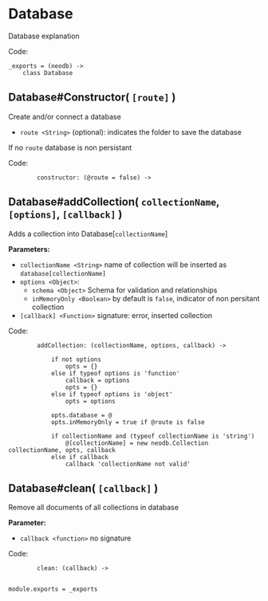 
Database
========

Database explanation


Code:

	_exports = (neodb) ->
		class Database
		


Database#Constructor( `[route]` )
---------------------------------

Create and/or connect a database

- `route <String>` (optional): indicates the folder to save the database

If no `route` database is non persistant

Code:

			constructor: (@route = false) ->



Database#addCollection( `collectionName`, `[options]`, `[callback]` )
---------------------------------------------------------------------

Adds a collection into Database[`collectionName`]

**Parameters:**

- `collectionName <String>` name of collection will be inserted as `database[collectionName]`
- `options <Object>`:
	- `schema <Object>` Schema for validation and relationships
	- `inMemoryOnly <Boolean>` by default is `false`, indicator of non persitant collection
- `[callback] <Function>` signature: error, inserted collection

Code:

			addCollection: (collectionName, options, callback) ->

				if not options
					opts = {}
				else if typeof options is 'function'
					callback = options
					opts = {}
				else if typeof options is 'object'
					opts = options

				opts.database = @
				opts.inMemoryOnly = true if @route is false

				if collectionName and (typeof collectionName is 'string')
					@[collectionName] = new neodb.Collection collectionName, opts, callback
				else if callback
					callback 'collectionName not valid'			



Database#clean( `[callback]` )
------------------------------

Remove all documents of all collections in database

**Parameter:**

- `callback <function>` no signature

Code:

			clean: (callback) ->


	module.exports = _exports